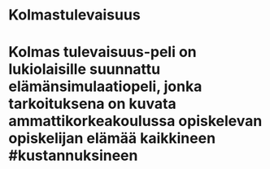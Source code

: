 # Kolmastulevaisuus
# Kolmas tulevaisuus-peli on lukiolaisille suunnattu elämänsimulaatiopeli, jonka tarkoituksena on kuvata ammattikorkeakoulussa opiskelevan opiskelijan elämää kaikkineen #kustannuksineen
